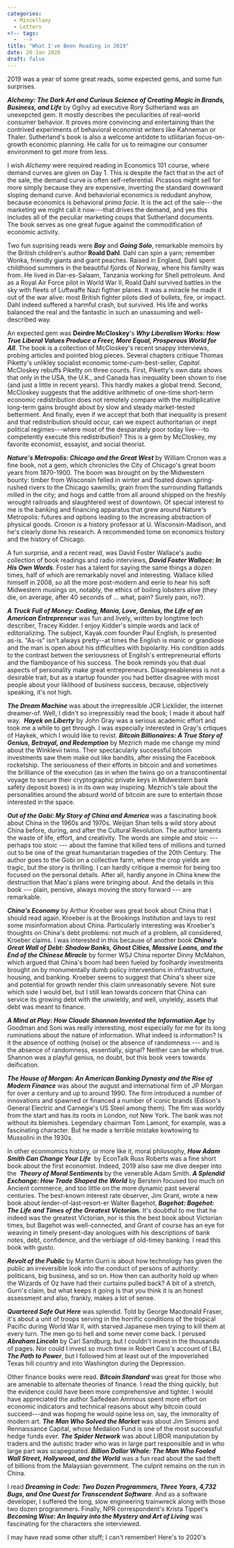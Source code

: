 ```yaml
---
categories:
  - Miscellany
  - Letters
<!-- tags:
  -  -->
title: "What I've Been Reading in 2019"
date: 20 Jan 2020
draft: false
---
```

2019 was a year of some great reads, some expected gems, and some fun surprises.

<b>*Alchemy: The Dark Art and Curious Science of Creating Magic in Brands, Business, and Life</b>* by Ogilvy ad executive Rory Sutherland was an unexepcted gem. It mostly describes the peculiarities of real-world consumer behavior. It proves more convincing and entertaining than the contrived experiments of behavioral economist writers like Kahneman or Thaler. Sutherland's book is also a welcome antidote to utliitarian focus-on-growth economic planning. He calls for us to reimagine our consumer environment to get more from less. 

I wish *Alchemy* were required reading in Economics 101 course, where demand curves are given on Day 1. This is despite the fact that in the act of the sale, the demand curve is often self-referential. Picassos might sell for more simply because they are expensive, inverting the standard downward sloping demand curve. And behaviorial economics is redudant anyhow, because economics is behavioral *prima facie*. It is the act of the sale---the marketing we might call it now---that drives the demand, and yes this includes all of the peculiar marketing coups that Sutherland documents. The book serves as one great fugue against the commodification of economic activity.  

Two fun suprising reads were <b>*Boy</b>* and <b>*Going Solo</b>*, remarkable memoirs by the British children's author <b>Roald Dahl</b>.  Dahl can spin a yarn; remember Wonka, friendly giants and giant peaches. Raised in England, Dahl spent childhood summers in the beautiful fjords of Norway, where his familty was from.  He lived in Dar-es-Salaam, Tanzania working for Shell petroleum. And as a Royal Air Force pilot in World War II, Roald Dahl survived battles in the sky with fleets of Luftwaffe Nazi figther planes. It was a miracle he made it out of the war alive: most British fighter pilots died of bullets, fire, or impact. Dahl indeed suffered a harmful crash, but survived. His life and works balanced the real and the fantastic in such an unassuming and well-described way.

An expected gem was <b>Deirdre McCloskey</b>'s <b>*Why Liberalism Works: How True Liberal Values Produce a Freer, More Equal, Prosperous World for All</b>*.  The book is a collection of McCloskey's recent snappy interviews, probing articles and pointed blog pieces. Several chapters critique Thomas Piketty's unlikley socialist economic tome-*cum*-best-seller, *Capital*. McCloskey rebuffs Piketty on three counts. First, Piketty's own data shows that only in the USA, the U.K., and Canada has inequality been shown to rise (and just a little in recent years). This hardly makes a global trend. Second, McCloskey suggests that the additive arithmetic of one-time short-term economic redistribution does not remotely compare with the multiplicative long-term gains brought about by slow and steady market-tested betterment. And finally, even if we accept that both that inequality is present and that redistribution should occur, can we expect authoritarian or inept political regimes---where most of the desparately poor today live---to competently execute this redistribution? This is a gem by McCloskey, my favorite economist, essayist, and social theorist.

<b>*Nature's Metropolis: Chicago and the Great West*</b> by William Cronon was a fine book, not a gem, which chronicles the City of Chicago's great boom years from 1870-1900. The boom was brought on by the Midwestern bounty: timber from Wisconsin felled in winter and floated down spring-rushed rivers to the Chicago sawmills; grain from the surrounding flatlands milled in the city; and hogs and cattle from all around shipped on the freshly wrought railroads and slaughtered west of downtown. Of special interest to me is the banking and financing apparatus that grew around Nature's Metropolis: futures and options leading to the increasing abstraction of physical goods. Cronon is a history professor at U. Wisconsin-Madison, and he's clearly done his research. A recommended tome on economics history and the history of Chicago.

A fun surprise, and a recent read, was David Foster Wallace's audio collection of book readings and radio interviews, <b>*David Foster Wallace: In His Own Words</b>*. Foster has a talent for saying the same things a dozen times, half of which are remarkably novel and interesting. Wallace killed himself in 2008, so all the more post-modern and eerie to hear his soft Midwestern musings on, notably, the ethics of boiling lobsters alive (they die, on average, after 40 seconds of ... what, pain? Surely pain, no?). 

<b>*A Truck Full of Money: Coding, Mania, Love, Genius, the Life of an American Entrepreneur</b>* was fun and lively, written by longtime tech describer, Tracey Kidder. I enjoy Kidder's simple words and lack of editorializing.  The subject, Kayak.com founder Paul English, is presented as-is. "As-is" isn't always pretty--at times the English is manic or grandiose and the man is open about his difficulties with bipolarity.  His condition adds to the contrast betwen the seriousness of English's entrepreneurial efforts and the flamboyance of his success. The book reminds you that dual aspects of personality make great entrepreneurs. Disagreeableness is not a desirable trait, but as a startup founder you had better disagree with most people about your liklihood of business success, because, objectively speaking, it's not high. 

<b>*The Dream Machine</b>* was about the irrepressible JCR Licklider, the internet dreamer-of. Well, I didn't so irrepressibly read the book; I made it about half way.  <b>*Hayek on Liberty</b>* by John Gray was a serious academic effort and took me a while to get through. I was especially interested in Gray's crtiques of Haykek, which I would like to revist. <b>*Bitcoin Billionaires: A True Story of Genius, Betrayal, and Redemption</b>* by Mezrich made me change my mind about the Winklevii twins. Their spectacularly successful bitcoin investments saw them make out like bandits, after missing the Facebook rocketship. The seriousness of their efforts in bitcoin and and sometimes the brilliance of the execution (as in when the twins go on a transcontinental voyage to secure their cryptographic private keys in Midwestern bank safety deposit boxes) is in its own way inspiring. Mezrich's tale about the personalities around the absurd world of bitcoin are sure to entertain those interested in the space. 

<b>*Out of the Gobi: My Story of China and America</b>* was a fascinating book about China in the 1960s and 1970s. Weijian Shan tells a wild story about China before, during, and after the Cultural Revolution. The author laments the waste of life, effort, and creativity. The words are simple and stoic --- perhaps too stoic --- about the famine that killed tens of millions and turned out to be one of the great humanitarian tragedies of the 20th Century. The author goes to the Gobi on a collective farm, where the crop yields are tragic, but the story is thrilling. I can hardly critique a memoir for being too focused on the personal details. After all, hardly anyone in China knew the destruction that Mao's plans were bringing about. And the details in this book --- plain, pensive, always moving the story forward --- are remarkable. 

<b>*China's Economy</b>* by Arthur Kroeber was great book about China that I should read again. Kroeber is at the Brookings Institution and lays to rest some misinformation about China. Particularly interesting was Kroeber's thoughts on China's debt problems: not much of a problem, all considered, Kroeber claims. I was interested in this because of another book <b>*China's Great Wall of Debt: Shadow Banks, Ghost Cities, Massive Loans, and the End of the Chinese Miracle</b>* by former WSJ China reporter Dinny McMahon, which argued that China's boom had been fueled by foolhardy investments brought on by monumentally dumb policy interventions in infrastructure, housing, and banking. Kroeber seems to suggest that China's sheer size and potential for growth render this claim unreasonably severe. Not sure which side I would bet, but I still lean towards concern that China can service its growing debt with the unwieldy, and well, unyieldy, assets that debt was meant to finance.

<b>*A Mind at Play: How Claude Shannon Invented the Information Age</b>* by Goodman and Soni was really interesting, most especially for me for its long ruminations about the nature of information. What indeed is information? Is it the absence of nothing (noise) or the absence of randomness --- and is the absence of randomness, essentially, signal? Neither can be wholly true. Shannon was a playful genius, no doubt, but this book veers towards deification. 

<b>*The House of Morgan: An American Banking Dynasty and the Rise of Modern Finance</b>* was about the august and international firm of JP Morgan for over a century and up to around 1990. The firm introduced a number of innovations and spawned or financed a number of iconic brands (Edison's General Electric and Carnegie's US Steel among them). The fim was worldy from the start and has its roots in London, not New York. The bank was not without its blemishes. Legendary chairman Tom Lamont, for example, was a fascinating character. But he made a terrible mistake kowtowing to Mussolini in the 1930s. 

In other econmomics history, or more like it, moral philosophy, <b>*How Adam Smith Can Change Your Life</b>*  by EconTalk Russ Roberts was a fine short book about the first economist. Indeed, 2019 also saw me dive deeper into the  <b>*Theory of Moral Sentiments </b>* by the venerable Adam Smith. *<b>A Splendid Exchange: How Trade Shaped the World</b>* by Berstein focused too much on Ancient commerce, and too little on the more dynamic past several centuries. The best-known interest rate observer, Jim Grant, wrote a new book about lender-of-last-resort-er Walter Bagehot, <b>*Bagehot: Bagehot: The Life and Times of the Greatest Victorian.*</b> It's doubtful to me that he indeed was the greatest Victorian, nor is this the best book about Victorian times, but Bagehot was well-connected, and Grant of course has an eye for weaving in timely present-day anologues with his descriptions of bank notes, debt, confidence, and the verbiage of old-timey banking. I read this book with gusto. 

<b>*Revolt of the Public</b>* by Martin Gurri is about how technology has given the public an irreversible look into the conduct of persons of authority: politicans, big business, and so on. How then can authority hold up when the Wizards of Oz have had their curtains pulled back? A bit of a stretch, Gurri's claim, but what keeps it going is that you think it is an honest assessment and also, frankly, makes a lot of sense.

<b>*Quartered Safe Out Here</b>* was splendid. Told by George Macdonald Fraser, it's about a unit of troops serving in the horrific conditions of the tropical Pacific during World War II, with starved Japanese men trying to kill them at every turn. The men go to hell and some never come back. I perused <b>*Abraham Lincoln</b>* by Carl Sandburg, but I couldn't invest in the thousands of pages. Nor could I invest so much time in Robert Caro's account of LBJ, *<b>The Path to Power</b>*, but I followed him at least out of the impoverished Texas hill country and into Washington during the Depression. 

Other finance books were read. <b>*Bitcoin Standard</b>* was great for those who are amenable to alternate theories of finance. I read the thing quickly, but the evidence could have been more comprehensive and tighter. I would have appreciated the author Saifedean Ammous spent more effort on economic indicators and technical reasons about why bitcoin could succeed---and was hoping he would opine less on, say, the immorality of modern art. <b>*The Man Who Solved the Market</b>* was about Jim Simons and Rennaissance Capital, whose Medalion Fund is one of the most successful hedge funds ever.  <b>*The Spider Network*</b> was about LIBOR manipulation by traders and the autistic trader who was in large part responsible and in who large part was scapegoated. <b>*Billion Dollar Whale: The Man Who Fooled Wall Street, Hollywood, and the World</b>* was a fun read about the sad theft of billions from the Malaysian government. The culprit remains on the run in China.

I read <b>*Dreaming in Code: Two Dozen Programmers, Three Years, 4,732 Bugs, and One Quest for Transcendent Software</b>*. And as a software developer, I suffered the long, slow engineering trainwreck along with those two dozen programmers. Finally, NPR correspondent's Krista Tippet's <b>*Becoming Wise: An Inquiry into the Mystery and Art of Living</b>* was fascinating for the characters she interviewed. 

I may have read some other stuff; I can't remember! Here's to 2020's